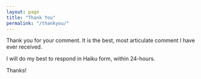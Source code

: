 ```yaml
---
layout: page
title: "Thank You"
permalink: "/thankyou/"
---
```


Thank you for your comment. It is the best, most articulate comment I have ever received. 

I will do my best to respond in Haiku form, within 24-hours.

Thanks!
